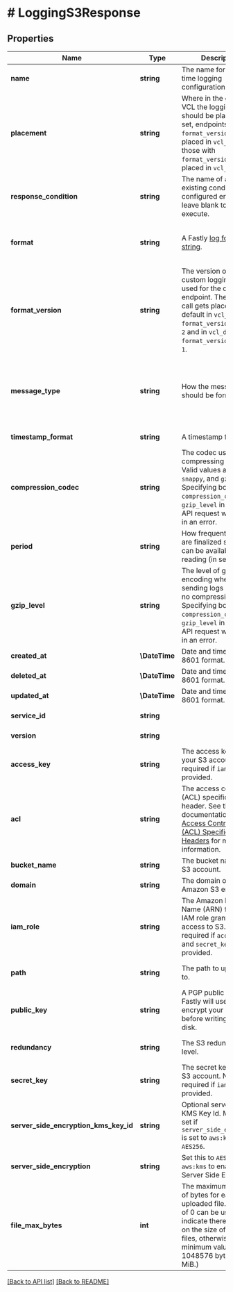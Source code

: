 # # LoggingS3Response

## Properties

Name | Type | Description | Notes
------------ | ------------- | ------------- | -------------
**name** | **string** | The name for the real-time logging configuration. | [optional] 
**placement** | **string** | Where in the generated VCL the logging call should be placed. If not set, endpoints with `format_version` of 2 are placed in `vcl_log` and those with `format_version` of 1 are placed in `vcl_deliver`. | [optional]  [one of: 'none', 'waf_debug', 'null']
**response_condition** | **string** | The name of an existing condition in the configured endpoint, or leave blank to always execute. | [optional] 
**format** | **string** | A Fastly [log format string](https://docs.fastly.com/en/guides/custom-log-formats). | [optional]  [defaults to '%h %l %u %t "%r" %&gt;s %b']
**format_version** | **string** | The version of the custom logging format used for the configured endpoint. The logging call gets placed by default in `vcl_log` if `format_version` is set to `2` and in `vcl_deliver` if `format_version` is set to `1`. | [optional]  [one of: '1', '2'] [defaults to '2']
**message_type** | **string** | How the message should be formatted. | [optional]  [one of: 'classic', 'loggly', 'logplex', 'blank'] [defaults to 'classic']
**timestamp_format** | **string** | A timestamp format | [optional] [readonly] 
**compression_codec** | **string** | The codec used for compressing your logs. Valid values are `zstd`, `snappy`, and `gzip`. Specifying both `compression_codec` and `gzip_level` in the same API request will result in an error. | [optional]  [one of: 'zstd', 'snappy', 'gzip']
**period** | **string** | How frequently log files are finalized so they can be available for reading (in seconds). | [optional]  [defaults to '3600']
**gzip_level** | **string** | The level of gzip encoding when sending logs (default `0`, no compression). Specifying both `compression_codec` and `gzip_level` in the same API request will result in an error. | [optional]  [defaults to '0']
**created_at** | **\DateTime** | Date and time in ISO 8601 format. | [optional] [readonly] 
**deleted_at** | **\DateTime** | Date and time in ISO 8601 format. | [optional] [readonly] 
**updated_at** | **\DateTime** | Date and time in ISO 8601 format. | [optional] [readonly] 
**service_id** | **string** |  | [optional] [readonly] 
**version** | **string** |  | [optional] [readonly] 
**access_key** | **string** | The access key for your S3 account. Not required if `iam_role` is provided. | [optional] 
**acl** | **string** | The access control list (ACL) specific request header. See the AWS documentation for [Access Control List (ACL) Specific Request Headers](https://docs.aws.amazon.com/AmazonS3/latest/API/mpUploadInitiate.html#initiate-mpu-acl-specific-request-headers) for more information. | [optional] 
**bucket_name** | **string** | The bucket name for S3 account. | [optional] 
**domain** | **string** | The domain of the Amazon S3 endpoint. | [optional] 
**iam_role** | **string** | The Amazon Resource Name (ARN) for the IAM role granting Fastly access to S3. Not required if `access_key` and `secret_key` are provided. | [optional] 
**path** | **string** | The path to upload logs to. | [optional]  [defaults to 'null']
**public_key** | **string** | A PGP public key that Fastly will use to encrypt your log files before writing them to disk. | [optional]  [defaults to 'null']
**redundancy** | **string** | The S3 redundancy level. | [optional]  [defaults to 'null']
**secret_key** | **string** | The secret key for your S3 account. Not required if `iam_role` is provided. | [optional] 
**server_side_encryption_kms_key_id** | **string** | Optional server-side KMS Key Id. Must be set if `server_side_encryption` is set to `aws:kms` or `AES256`. | [optional]  [defaults to 'null']
**server_side_encryption** | **string** | Set this to `AES256` or `aws:kms` to enable S3 Server Side Encryption. | [optional]  [defaults to 'null']
**file_max_bytes** | **int** | The maximum number of bytes for each uploaded file. A value of 0 can be used to indicate there is no limit on the size of uploaded files, otherwise the minimum value is 1048576 bytes (1 MiB.) | [optional] 


[[Back to API list]](../../README.md#endpoints) [[Back to README]](../../README.md)

